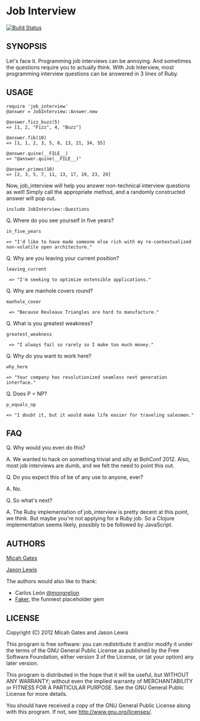 # Job Interview

[![Build Status](https://secure.travis-ci.org/ruby-jokes/job_interview.png?branch=master)](http://travis-ci.org/ruby-jokes/job_interview)

## SYNOPSIS

Let's face it. Programming job interviews can be annoying. And sometimes the questions require you to actually think. With Job Interview, most programming interview questions can be answered in 3 lines of Ruby.

## USAGE

    require 'job_interview'
    @answer = JobInterview::Answer.new

    @answer.fizz_buzz(5)
    => [1, 2, "Fizz", 4, "Buzz"]

    @answer.fib(10)
    => [1, 1, 2, 3, 5, 8, 13, 21, 34, 55]

    @answer.quine(__FILE__)
    => "@answer.quine(__FILE__)"

    @answer.primes(10)
    => [2, 3, 5, 7, 11, 13, 17, 19, 23, 29]

Now, job_interview will help you answer non-technical interview questions as well! Simply call the appropriate method, and a randomly constructed answer will pop out.

    include JobInterview::Questions

Q. Where do you see yourself in five years?

    in_five_years

    => "I'd like to have made someone else rich with my re-contextualized non-volatile open architecture."

Q. Why are you leaving your current position?

    leaving_current

     => "I'm seeking to optimize extensible applications."

Q.  Why are manhole covers round?

    manhole_cover

     => "Because Reuleaux Triangles are hard to manufacture."

Q.  What is you greatest weakness?

    greatest_weakness

     => "I always fail so rarely so I make too much money."

Q. Why do you want to work here?

    why_here

    => "Your company has revolutionized seamless next generation interface."

Q. Does P = NP?

    p_equals_np

    => "I doubt it, but it would make life easier for traveling salesmen."

## FAQ

  Q. Why would you even do this?

  A. We wanted to hack on something trivial and silly at BohConf 2012. Also, most job interviews are dumb, and we felt the need to point this out.

  Q. Do you expect this of be of any use to anyone, ever?

  A. No.

  Q. So what's next?

  A. The Ruby implementation of job_interview is pretty decent at this point, we think. But maybe you're not applying for a Ruby job. So a Clojure implementation seems likely, possibly to be followed by JavaScript.

## AUTHORS

[Micah Gates](https://github.com/mgates)

[Jason Lewis](https://github.com/canweriotnow)

The authors would also like to thank:

- Carlos León [@mongrelion](https://twitter.com/mongrelion)
- [Faker](http://faker.rubyforge.org/), the funniest placeholder gem

## LICENSE


Copyright (C) 2012 Micah Gates and Jason Lewis

This program is free software: you can redistribute it and/or modify
it under the terms of the GNU General Public License as published by
the Free Software Foundation, either version 3 of the License, or
(at your option) any later version.

This program is distributed in the hope that it will be useful,
but WITHOUT ANY WARRANTY; without even the implied warranty of
MERCHANTABILITY or FITNESS FOR A PARTICULAR PURPOSE.  See the
GNU General Public License for more details.

You should have received a copy of the GNU General Public License
along with this program.  If not, see <http://www.gnu.org/licenses/>.
